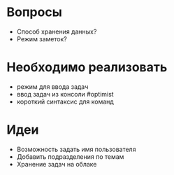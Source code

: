 # Вопросы 

- Способ хранения данных?
- Режим заметок?

# Необходимо реализовать

- режим для ввода задач
- ввод задач из консоли #optimist
- короткий синтаксис для команд

# Идеи

- Возможность задать имя пользователя 
- Добавить подразделения по темам
- Хранение задач на облаке
